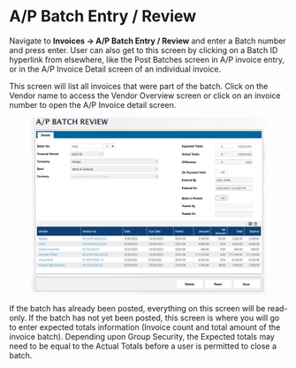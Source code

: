 # A/P Batch Entry / Review

Navigate to **Invoices -> A/P Batch Entry / Review** and enter a Batch number and press enter. User can also get to this screen by clicking on a Batch ID hyperlink from elsewhere, like the Post Batches screen in A/P invoice entry, or in the A/P Invoice Detail screen of an individual invoice.

This screen will list all invoices that were part of the batch. Click on the Vendor name to access the Vendor Overview screen or click on an invoice number to open the A/P Invoice detail screen.

<figure><img src="../../../.gitbook/assets/image (32) (1).png" alt=""><figcaption></figcaption></figure>

If the batch has already been posted, everything on this screen will be read-only. If the batch has not yet been posted, this screen is where you will go to enter expected totals information (Invoice count and total amount of the invoice batch). Depending upon Group Security, the Expected totals may need to be equal to the Actual Totals before a user is permitted to close a batch.
